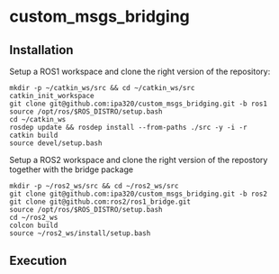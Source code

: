 # custom_msgs_bridging

## Installation

Setup a ROS1 workspace and clone the right version of the repository:
```
mkdir -p ~/catkin_ws/src && cd ~/catkin_ws/src
catkin_init_workspace
git clone git@github.com:ipa320/custom_msgs_bridging.git -b ros1
source /opt/ros/$ROS_DISTRO/setup.bash
cd ~/catkin_ws
rosdep update && rosdep install --from-paths ./src -y -i -r
catkin build
source devel/setup.bash
```

Setup a ROS2 workspace and clone the right version of the repostory together with the bridge package
```
mkdir -p ~/ros2_ws/src && cd ~/ros2_ws/src
git clone git@github.com:ipa320/custom_msgs_bridging.git -b ros2
git clone git@github.com:ros2/ros1_bridge.git
source /opt/ros/$ROS_DISTRO/setup.bash
cd ~/ros2_ws
colcon build
source ~/ros2_ws/install/setup.bash
```

## Execution
